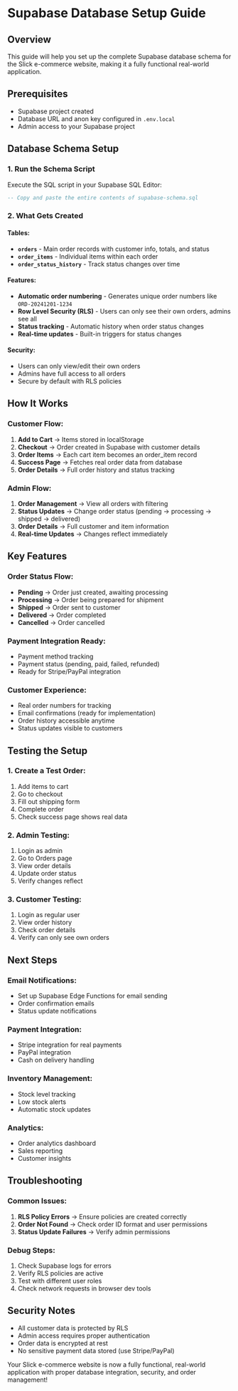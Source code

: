 # Supabase Database Setup Guide

## Overview
This guide will help you set up the complete Supabase database schema for the Slick e-commerce website, making it a fully functional real-world application.

## Prerequisites
- Supabase project created
- Database URL and anon key configured in `.env.local`
- Admin access to your Supabase project

## Database Schema Setup

### 1. Run the Schema Script
Execute the SQL script in your Supabase SQL Editor:

```sql
-- Copy and paste the entire contents of supabase-schema.sql
```

### 2. What Gets Created

#### Tables:
- **`orders`** - Main order records with customer info, totals, and status
- **`order_items`** - Individual items within each order
- **`order_status_history`** - Track status changes over time

#### Features:
- **Automatic order numbering** - Generates unique order numbers like `ORD-20241201-1234`
- **Row Level Security (RLS)** - Users can only see their own orders, admins see all
- **Status tracking** - Automatic history when order status changes
- **Real-time updates** - Built-in triggers for status changes

#### Security:
- Users can only view/edit their own orders
- Admins have full access to all orders
- Secure by default with RLS policies

## How It Works

### Customer Flow:
1. **Add to Cart** → Items stored in localStorage
2. **Checkout** → Order created in Supabase with customer details
3. **Order Items** → Each cart item becomes an order_item record
4. **Success Page** → Fetches real order data from database
5. **Order Details** → Full order history and status tracking

### Admin Flow:
1. **Order Management** → View all orders with filtering
2. **Status Updates** → Change order status (pending → processing → shipped → delivered)
3. **Order Details** → Full customer and item information
4. **Real-time Updates** → Changes reflect immediately

## Key Features

### Order Status Flow:
- **Pending** → Order just created, awaiting processing
- **Processing** → Order being prepared for shipment
- **Shipped** → Order sent to customer
- **Delivered** → Order completed
- **Cancelled** → Order cancelled

### Payment Integration Ready:
- Payment method tracking
- Payment status (pending, paid, failed, refunded)
- Ready for Stripe/PayPal integration

### Customer Experience:
- Real order numbers for tracking
- Email confirmations (ready for implementation)
- Order history accessible anytime
- Status updates visible to customers

## Testing the Setup

### 1. Create a Test Order:
1. Add items to cart
2. Go to checkout
3. Fill out shipping form
4. Complete order
5. Check success page shows real data

### 2. Admin Testing:
1. Login as admin
2. Go to Orders page
3. View order details
4. Update order status
5. Verify changes reflect

### 3. Customer Testing:
1. Login as regular user
2. View order history
3. Check order details
4. Verify can only see own orders

## Next Steps

### Email Notifications:
- Set up Supabase Edge Functions for email sending
- Order confirmation emails
- Status update notifications

### Payment Integration:
- Stripe integration for real payments
- PayPal integration
- Cash on delivery handling

### Inventory Management:
- Stock level tracking
- Low stock alerts
- Automatic stock updates

### Analytics:
- Order analytics dashboard
- Sales reporting
- Customer insights

## Troubleshooting

### Common Issues:
1. **RLS Policy Errors** → Ensure policies are created correctly
2. **Order Not Found** → Check order ID format and user permissions
3. **Status Update Failures** → Verify admin permissions

### Debug Steps:
1. Check Supabase logs for errors
2. Verify RLS policies are active
3. Test with different user roles
4. Check network requests in browser dev tools

## Security Notes

- All customer data is protected by RLS
- Admin access requires proper authentication
- Order data is encrypted at rest
- No sensitive payment data stored (use Stripe/PayPal)

Your Slick e-commerce website is now a fully functional, real-world application with proper database integration, security, and order management!

